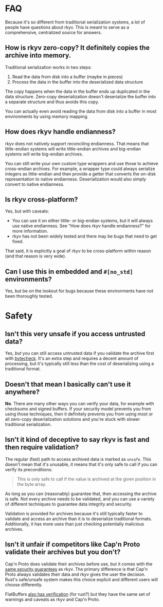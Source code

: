 # FAQ

Because it's so different from traditional serialization systems, a lot of people have questions
about rkyv. This is meant to serve as a comprehensive, centralized source for answers.

## How is rkyv zero-copy? It definitely copies the archive into memory.

Traditional serialization works in two steps:

1. Read the data from disk into a buffer (maybe in pieces)
2. Process the data in the buffer into the deserialized data structure

The copy happens when the data in the buffer ends up duplicated in the data structure. Zero-copy
deserialization doesn't deserialize the buffer into a separate structure and thus avoids this copy.

You can actually even avoid reading the data from disk into a buffer in most environments by using
memory mapping.

## How does rkyv handle endianness?

rkyv does not natively support reconciling endianness. That means that little-endian systems will
write little-endian archives and big-endian systems will write big-endian archives.

You can still write your own custom type wrappers and use those to achieve cross-endian archives.
For example, a wrapper type could always serialize integers as little-endian and then provide a
getter that converts the on-disk representation to native endianness. Deserialization would also
simply convert to native endianness.

## Is rkyv cross-platform?

Yes, but with caveats:

- You can use it on either little- or big-endian systems, but it will always use native endianness.
  See "How does rkyv handle endianness?" for more information.
- rkyv has not been widely tested and there may be bugs that need to get fixed.

That said, it is explicitly a goal of rkyv to be cross-platform within reason (and that reason is
very wide).

## Can I use this in embedded and `#[no_std]` environments?

Yes, but be on the lookout for bugs because these environments have not been thoroughly tested.

# Safety

## Isn't this very unsafe if you access untrusted data?

Yes, *but* you can still access untrusted data if you validate the archive first with
[bytecheck](https://github.com/djkoloski/bytecheck). It's an extra step and requires a decent amount
of processing, but it's typically still less than the cost of deserializing using a traditional
format.

## Doesn't that mean I basically can't use it anywhere?

**No**. There are many other ways you can verify your data, for example with checksums and signed
buffers. If your security model prevents you from using those techniques, then it definitely
prevents you from using most or all zero-copy deserialization solutions and you're stuck with slower
traditional serialization.

## Isn't it kind of deceptive to say rkyv is fast and then require validation?

The regular (fast) path to access archived data is marked as `unsafe`. This doesn't mean that it's
unusable, it means that it's only safe to call if you can verify its preconditions:

> This is only safe to call if the value is archived at the given position in the byte array.

As long as you can (reasonably) guarantee that, then accessing the archive is safe. Not every
archive needs to be validated, and you can use a variety of different techniques to guarantee data
integrity and security.

Validation is provided for archives because it's still typically faster to validate and access an
archive than it is to deserialize traditional formats. Additionally, it has more uses than just
checking potentially malicious archives.

## Isn't it unfair if competitors like Cap'n Proto validate their archives but you don't?

Cap'n Proto does validate their archives before use, but it comes with the
[same security guarantees](https://capnproto.org/faq.html#security) as rkyv. The primary difference
is that Cap'n Proto always validates their data and rkyv gives the user the decision. Rust's
safe/unsafe system makes this choice explicit and different users will choose differently.

FlatBuffers [also has verification](https://github.com/dvidelabs/flatcc/blob/master/doc/security.md)
(for rust?) but they have the same set of warnings and caveats as rkyv and Cap'n Proto.
